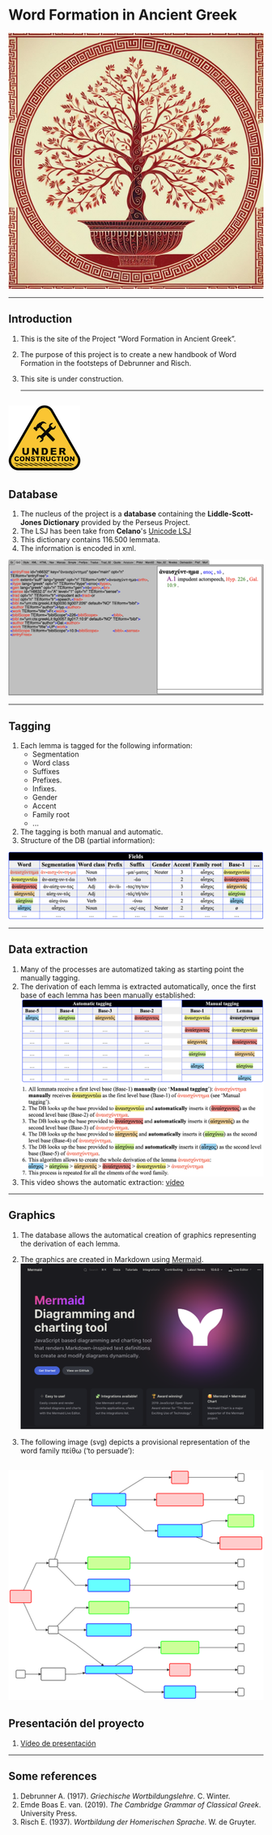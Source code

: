 

# Word Formation in Ancient Greek
![](Images/Classic_Tree_02.jpeg)

---

## Introduction

1. This is the site of the Project “Word Formation in Ancient Greek”.
2. The purpose of this project is to create a new handbook of Word Formation in the footsteps of Debrunner and Risch.
3. This site is under construction.

   ---
   
![](Images/Site_under_construction_02.png) 
---
## Database

1. The nucleus of the project is a **database** containing the **Liddle-Scott-Jones Dictionary** provided by the Perseus Project. 
2. The LSJ has been take from **Celano**'s  [Unicode LSJ](https://github.com/gcelano/LSJ_GreekUnicode)
3. This dictionary contains 116.500 lemmata.
4. The information is encoded in xml.
   
![Πείθω](Images/DataBase_XML.png)

---
## Tagging

1. Each lemma is tagged for the following information:
    - Segmentation
    - Word class
    - Suffixes
    - Prefixes.
    - Infixes.
    - Gender
    - Accent
    - Family root
    - ...
2. The tagging is both manual and automatic.
3. Structure of the DB (partial information):
   
![DB](Images/DB_Structure.png)

---
## Data extraction

1. Many of the processes are automatized taking as starting point the manually tagging.
2. The derivation of each lemma is extracted automatically, once the first base of each lemma has been manually established:
![](Images/Extraction.png)
3. This video shows the automatic extraction: [vídeo](https://youtu.be/Sstu_yzQYnk)

---

## Graphics

1. The database allows the automatical creation of graphics representing the derivation of each lemma.
   
2. The graphics are created in Markdown using [Mermaid](https://mermaid.js.org). 
![](Images/Mermaid.png)

3. The following image (svg) depicts a provisional representation of the word family πείθω (‘to persuade’):

![Πείθω](Images/Peitho_Colores_02.svg)
---
## Presentación del proyecto

1. [Vídeo de presentación](https://youtu.be/Akyy7MvAdGc)
---
## Some references

1. Debrunner A. (1917). *Griechische Wortbildungslehre*. C. Winter.
2. Emde Boas E. van. (2019). *The Cambridge Grammar of Classical Greek*. University Press.
3. Risch E. (1937). *Wortbildung der Homerischen Sprache*. W. de Gruyter.
